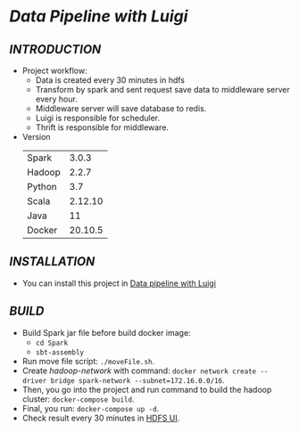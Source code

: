 
# ***Data Pipeline with Luigi***

## ***INTRODUCTION***
* Project workflow: 
  * Data is created every 30 minutes in hdfs
  * Transform by spark and sent request save data to middleware server every hour. 
  * Middleware server will save database to redis.
  * Luigi is responsible for scheduler.
  * Thrift is responsible for middleware.
* Version <table>
    <tr>
        <td>Spark</td>
        <td>3.0.3</td>
    </tr>
    <tr>
        <td>Hadoop</td>
        <td>2.2.7</td>
    </tr>
    <tr>
        <td>Python</td>
        <td>3.7</td>
    </tr> 
    <tr>
        <td>Scala</td>
        <td>2.12.10</td>
    </tr>
    <tr>
        <td>Java</td>
        <td>11</td>
    </tr>  
    <tr>
        <td>Docker</td>
        <td>20.10.5</td>
    </tr>
   </table>


## ***INSTALLATION***

* You can install this project in [Data pipeline with Luigi](https://github.com/ThadaPhan/Data-Pipeline-with-Luigi.git)

## ***BUILD***

* Build Spark jar file before build docker image:
  * `cd Spark`
  * `sbt-assembly`
* Run move file script: `./moveFile.sh`.
* Create *hadoop-network* with command: `docker network create --driver bridge spark-network --subnet=172.16.0.0/16`.
* Then, you go into the project and run command to build the hadoop cluster: `docker-compose build`.
* Final, you run: `docker-compose up -d`.
* Check result every 30 minutes in [HDFS UI](http://localhost:50070).

